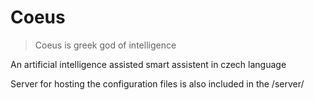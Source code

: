 # Coeus
> Coeus is greek god of intelligence

An artificial intelligence assisted smart assistent in czech language

Server for hosting the configuration files is also included in the /server/
